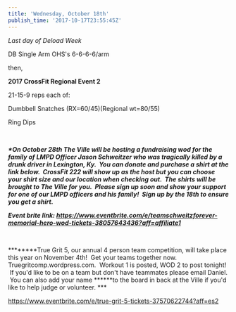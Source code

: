 ```yaml
---
title: 'Wednesday, October 18th'
publish_time: '2017-10-17T23:55:45Z'
---
```


*Last day of Deload Week*

DB Single Arm OHS's 6-6-6-6/arm

then,

**2017 CrossFit Regional Event 2**

21-15-9 reps each of:

Dumbbell Snatches (RX=60/45)(Regional wt=80/55)

Ring Dips

 

***\*On October 28th The Ville will be hosting a fundraising wod for the
family of LMPD Officer Jason Schweitzer who was tragically killed by a
drunk driver in Lexington, Ky.  You can donate and purchase a shirt at
the link below.  CrossFit 222 will show up as the host but you can
choose your shirt size and our location when checking out.  The shirts
will be brought to The Ville for you.  Please sign up soon and show your
support for one of our LMPD officers and his family!  Sign up by the
18th to ensure you get a shirt.***

***Event brite
link: <https://www.eventbrite.com/e/teamschweitzforever-memorial-hero-wod-tickets-38057643436?aff=affiliate1>***

 

***\*****True Grit 5, our annual 4 person team competition, will take
place this year on November 4th!  Get your teams together now.
Truegritcomp.wordpress.com.  Workout 1 is posted, WOD 2 to post tonight!
 If you'd like to be on a team but don't have teammates please email
Daniel.  You can also add your name ******to the board in back at the
Ville if you'd like to help judge or volunteer. ***

<https://www.eventbrite.com/e/true-grit-5-tickets-37570622744?aff=es2>
